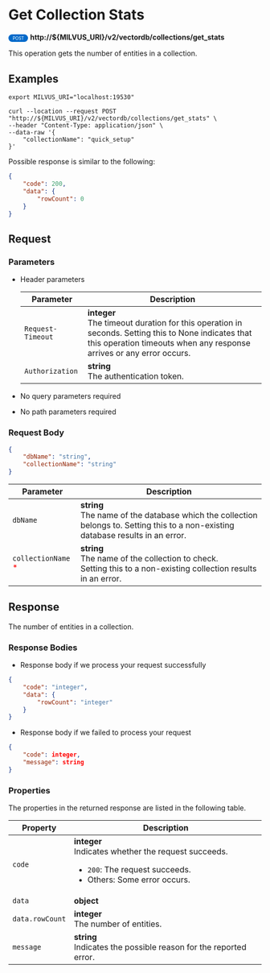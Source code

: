 # Get Collection Stats

<div>
    <div style="display: inline-block; background: #026aca; font-size: 0.6em; border-radius: 10px; color: #ffffff; padding: 0.3em 1em;">
        <span>POST</span>
    </div>
    <span style="font-weight: bold;">  http://${MILVUS_URI}/v2/vectordb/collections/get_stats</span>
</div>

This operation gets the number of entities in a collection.

## Examples

```shell
export MILVUS_URI="localhost:19530"

curl --location --request POST "http://${MILVUS_URI}/v2/vectordb/collections/get_stats" \
--header "Content-Type: application/json" \
--data-raw '{
    "collectionName": "quick_setup"
}'
```
Possible response is similar to the following:
```json
{
    "code": 200,
    "data": {
        "rowCount": 0
    }
}
```

## Request

### Parameters

- Header parameters

    | Parameter        | Description                                                                               |
    |------------------|-------------------------------------------------------------------------------------------|
    | `Request-Timeout`  | **integer**<br/>The timeout duration for this operation in seconds. Setting this to None indicates that this operation timeouts when any response arrives or any error occurs.|
    | `Authorization`  | **string**<br/>The authentication token.|

- No query parameters required

- No path parameters required

### Request Body

```json
{
    "dbName": "string",
    "collectionName": "string"
}
```

| Parameter        | Description                                                                               |
|------------------|-------------------------------------------------------------------------------------------|
| `dbName`  | __string__<br/>The name of the database which the collection belongs to. Setting this to a non-existing database results in an error.  |
| `collectionName` <span style="color:red">*</span> | __string__<br/>The name of the collection to check.<br/>Setting this to a non-existing collection results in an error.  |

## Response

The number of entities in a collection.

### Response Bodies

- Response body if we process your request successfully

```json
{
    "code": "integer",
    "data": {
        "rowCount": "integer"
    }
}
```

- Response body if we failed to process your request

```json
{
    "code": integer,
    "message": string
}
```

### Properties

The properties in the returned response are listed in the following table.

| Property | Description                                                                                                                                 |
|----------|---------------------------------------------------------------------------------------------------------------------------------------------|
| `code`   | __integer__<br/>Indicates whether the request succeeds.<br/><ul><li>`200`: The request succeeds.</li><li>Others: Some error occurs.</li></ul> |
| `data` | __object__<br/> |
| `data.rowCount`  | __integer__<br/>The number of entities.  |
| `message`  | __string__<br/>Indicates the possible reason for the reported error. |
